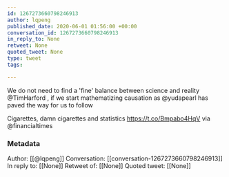 ```yaml
---
id: 1267273660798246913
author: lqpeng
published_date: 2020-06-01 01:56:00 +00:00
conversation_id: 1267273660798246913
in_reply_to: None
retweet: None
quoted_tweet: None
type: tweet
tags:

---
```


We do not need to find a 'fine' balance between science and reality @TimHarford , if we start mathematizing causation as @yudapearl  has paved the way for us to follow

Cigarettes, damn cigarettes and statistics https://t.co/Bmpabo4HqV via @financialtimes

### Metadata

Author: [[@lqpeng]]
Conversation: [[conversation-1267273660798246913]]
In reply to: [[None]]
Retweet of: [[None]]
Quoted tweet: [[None]]
